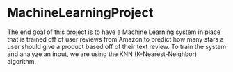 # MachineLearningProject
The end goal of this project is to have a Machine Learning system in place that is trained off of user reviews from Amazon
to predict how many stars a user should give a product based off of their text review. To train the system and analyze an input,
we are using the KNN (K-Nearest-Neighbor) algorithm.
